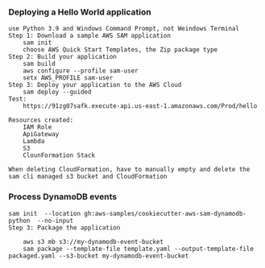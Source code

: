 ### Deploying a Hello World application
    use Python 3.9 and Windows Command Prompt, not Weindows Terminal
    Step 1: Download a sample AWS SAM application
        sam init
        choose AWS Quick Start Templates, the Zip package type
    Step 2: Build your application
        sam build
        aws configure --profile sam-user
        setx AWS_PROFILE sam-user
    Step 3: Deploy your application to the AWS Cloud
        sam deploy --guided
    Test:
        https://91zg07safk.execute-api.us-east-1.amazonaws.com/Prod/hello
        
    Resources created:
        IAM Role
        ApiGateway
        Lambda
        S3
        ClounFormation Stack
    
    When deleting CloudFormation, have to manually empty and delete the sam cli managed s3 bucket and CloudFormation
    
### Process DynamoDB events
    sam init  --location gh:aws-samples/cookiecutter-aws-sam-dynamodb-python  --no-input
    Step 3: Package the application
        
        aws s3 mb s3://my-dynamodb-event-bucket
        sam package --template-file template.yaml --output-template-file packaged.yaml --s3-bucket my-dynamodb-event-bucket
        
